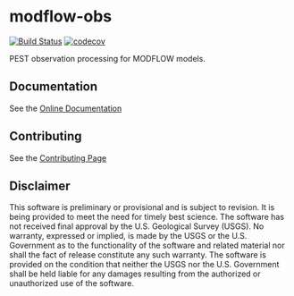 modflow-obs
===========

[![Build Status](https://img.shields.io/travis/aleaf/modflow-obs.svg)](https://travis-ci.org/aleaf/modflow-obs) [![codecov](https://codecov.io/gh/aleaf/modflow-obs/branch/master/graph/badge.svg)](https://codecov.io/gh/aleaf/modflow-obs)

PEST observation processing for MODFLOW models.


Documentation
----------------------------------------------- 
See the [Online Documentation](https://aleaf.github.io/modflow-obs/index.html)

Contributing
----------------------------------------------- 
See the [Contributing Page](https://aleaf.github.io/modflow-obs/contributing.html)


Disclaimer
----------

This software is preliminary or provisional and is subject to revision. It is
being provided to meet the need for timely best science. The software has not
received final approval by the U.S. Geological Survey (USGS). No warranty,
expressed or implied, is made by the USGS or the U.S. Government as to the
functionality of the software and related material nor shall the fact of release
constitute any such warranty. The software is provided on the condition that
neither the USGS nor the U.S. Government shall be held liable for any damages
resulting from the authorized or unauthorized use of the software.

